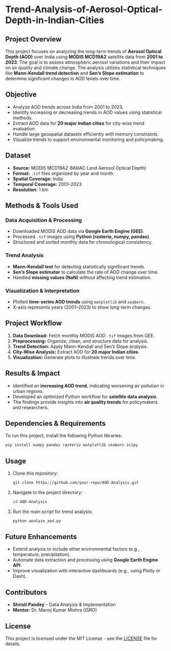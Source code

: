 # Trend-Analysis-of-Aerosol-Optical-Depth-in-Indian-Cities

## **Project Overview**
This project focuses on analyzing the long-term trends of **Aerosol Optical Depth (AOD)** over India using **MODIS MCD19A2** satellite data from **2001 to 2023**. The goal is to assess atmospheric aerosol variations and their impact on air quality and climate change. The analysis utilizes statistical techniques like **Mann-Kendall trend detection** and **Sen’s Slope estimation** to determine significant changes in AOD levels over time.

## **Objective**
- Analyze AOD trends across India from 2001 to 2023.
- Identify increasing or decreasing trends in AOD values using statistical methods.
- Extract AOD data for **20 major Indian cities** for city-wise trend evaluation.
- Handle large geospatial datasets efficiently with memory constraints.
- Visualize trends to support environmental monitoring and policymaking.

## **Dataset**
- **Source:** MODIS MCD19A2 (MAIAC Land Aerosol Optical Depth)
- **Format:** `.tif` files organized by year and month
- **Spatial Coverage:** India
- **Temporal Coverage:** 2001–2023
- **Resolution:** 1 km

## **Methods & Tools Used**
### **Data Acquisition & Processing**
- Downloaded MODIS AOD data via **Google Earth Engine (GEE)**.
- Processed `.tif` images using **Python (rasterio, numpy, pandas)**.
- Structured and sorted monthly data for chronological consistency.

### **Trend Analysis**
- **Mann-Kendall test** for detecting statistically significant trends.
- **Sen’s Slope estimator** to calculate the rate of AOD change over time.
- Handled **missing values (NaN)** without affecting trend estimation.

### **Visualization & Interpretation**
- Plotted **time-series AOD trends** using `matplotlib` and `seaborn`.
- X-axis represents years (2001–2023) to show long-term changes.

## **Project Workflow**
1. **Data Download:** Fetch monthly MODIS AOD `.tif` images from GEE.
2. **Preprocessing:** Organize, clean, and structure data for analysis.
3. **Trend Detection:** Apply Mann-Kendall and Sen’s Slope analysis.
4. **City-Wise Analysis:** Extract AOD for **20 major Indian cities**.
5. **Visualization:** Generate plots to illustrate trends over time.

## **Results & Impact**
- Identified an **increasing AOD trend**, indicating worsening air pollution in urban regions.
- Developed an optimized Python workflow for **satellite data analysis**.
- The findings provide insights into **air quality trends** for policymakers and researchers.

## **Dependencies & Requirements**
To run this project, install the following Python libraries:
```bash
pip install numpy pandas rasterio matplotlib seaborn scipy
```

## **Usage**
1. Clone this repository:
   ```bash
   git clone https://github.com/your-repo/AOD-Analysis.git
   ```
2. Navigate to the project directory:
   ```bash
   cd AOD-Analysis
   ```
3. Run the main script for trend analysis:
   ```bash
   python analyze_aod.py
   ```

## **Future Enhancements**
- Extend analysis to include other environmental factors (e.g., temperature, precipitation).
- Automate data extraction and processing using **Google Earth Engine API**.
- Improve visualization with interactive dashboards (e.g., using Plotly or Dash).

## **Contributors**
- **Shristi Pandey** – Data Analysis & Implementation
- **Mentor:** Dr. Manoj Kumar Mishra (ISRO)

## **License**
This project is licensed under the MIT License - see the [LICENSE](LICENSE) file for details.
